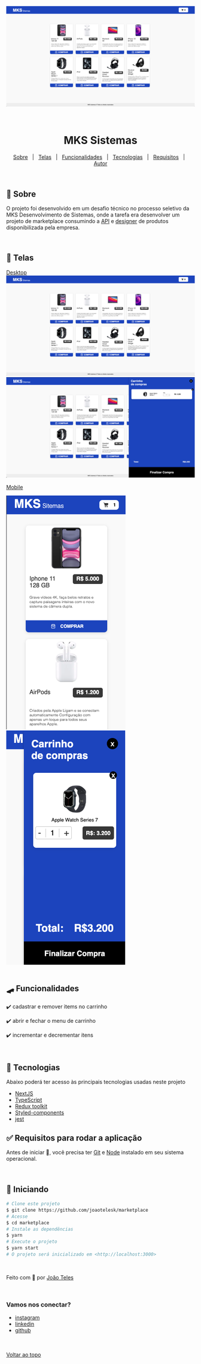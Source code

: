 <div align="center" id="top">
  <img src="./public/desktop-1.png" alt="pagina home" />

&#xa0;

</div>

<h1 align="center">MKS Sistemas</h1>

<!-- Status -->

<!-- <h4 align="center">
	🚧  [texto] 🚀 Under construction...  🚧
</h4>
<hr> -->

<p align="center">
  <a href="#-sobre">Sobre</a> &#xa0; | &#xa0;
  <a href="#Telas">Telas</a> &#xa0; | &#xa0;
  <a href="#skateboard-funcionalidades">Funcionalidades</a> &#xa0; | &#xa0;
  <a href="#rocket-tecnologias">Tecnologias</a> &#xa0; | &#xa0;
  <a href="#white_check_mark-requisitos-para-rodar-a-aplicação">Requisitos</a> &#xa0; | &#xa0;
  <a href="https://github.com/joaotelesk" target="_blank">Autor</a>
</p>

<br>

## 🧠 Sobre

O projeto foi desenvolvido em um desafio técnico no processo seletivo da MKS Desenvolvimento de Sistemas, onde a tarefa era desenvolver um projeto de marketplace consumindo a [API](https://mks-challenge-api-frontend.herokuapp.com/api-docs/#/Product/get_products) e [designer](https://drive.google.com/file/d/15lyRgO4rwCXip5RrHZwPykzhieJ9qAVN/view?usp=share_link) de produtos disponibilizada pela empresa.

<br/>

## 📱 Telas

[Desktop]()
<img src="./public/desktop-1.png" alt="pagina home" />
<img src="./public/desktop-2.png" alt="pagina home" />
<br/>

[Mobile]()

<div width="100vh"><img src="./public/mobile-1.png" alt="pagina home" width="auto" />
<img src="./public/mobile-2.png" alt="pagina home" width="auto"/><div/>

<br/>

## 🛹 Funcionalidades

✔️ cadastrar e remover items no carrinho

✔️ abrir e fechar o menu de carrinho

✔️ incrementar e decrementar itens

<br/>

## 🚀 Tecnologias

Abaixo poderá ter acesso às principais tecnologias usadas neste projeto

- [NextJS](https://nextjs.org/)
- [TypeScript](https://www.typescriptlang.org/)
- [Redux toolkit](https://redux-toolkit.js.org/)
- [Styled-components](https://styled-components.com/)
- [jest](https://jestjs.io/pt-BR/)

## ✅ Requisitos para rodar a aplicação

Antes de iniciar 🏁, você precisa ter [Git](https://git-scm.com) e [Node](https://nodejs.org/en/) instalado em seu sistema operacional.

<br/>

## 🏁 Iniciando

```bash
# Clone este projeto
$ git clone https://github.com/joaotelesk/marketplace
# Acesse
$ cd marketplace
# Instale as dependências
$ yarn
# Execute o projeto
$ yarn start
# O projeto será inicializado em <http://localhost:3000>
```

<br/>

Feito com 💜 por <a href="https://github.com/joaotelesk" target="_blank">João Teles</a>

&#xa0;

### Vamos nos conectar?

- [instagram](https://www.instagram.com/jaootelesk)
- [linkedin](www.linkedin.com/in/joaotelesk)
- [github](https://github.com/joaotelesk)

<br />
<br />
<a href="#top">Voltar ao topo</a>
